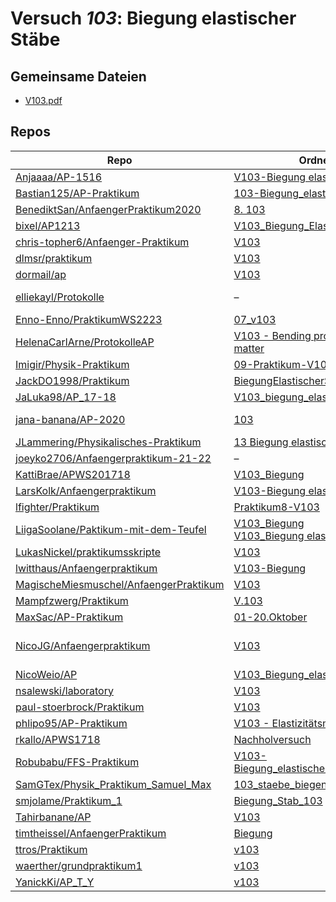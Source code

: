 # Versuch *103*: Biegung elastischer Stäbe

## Gemeinsame Dateien
- [V103.pdf](https://docs.google.com/viewer?url=https://raw.githubusercontent.com/BenediktSan/AnfaengerPraktikum2020/main/Versuche%20Semester%20III/8.%20103/V103.pdf)

## Repos

|                                          Repo                                          |                                                                                                                    Ordner                                                                                                                    |                                                                                                                                                                                                                         PDFs                                                                                                                                                                                                                          |
|----------------------------------------------------------------------------------------|----------------------------------------------------------------------------------------------------------------------------------------------------------------------------------------------------------------------------------------------|-------------------------------------------------------------------------------------------------------------------------------------------------------------------------------------------------------------------------------------------------------------------------------------------------------------------------------------------------------------------------------------------------------------------------------------------------------|
|[Anjaaaa/AP-1516](../repo/Anjaaaa/AP-1516)                                              |[V103-Biegung elastischer Stäbe](https://github.com/Anjaaaa/AP-1516/tree/master/V103-Biegung%20elastischer%20St%C3%A4be)                                                                                                                      |[Protokoll.pdf](https://docs.google.com/viewer?url=https://raw.githubusercontent.com/Anjaaaa/AP-1516/master/V103-Biegung%20elastischer%20St%C3%A4be/Protokoll.pdf)                                                                                                                                                                                                                                                                                     |
|[Bastian125/AP-Praktikum](../repo/Bastian125/AP-Praktikum)                              |[103-Biegung_elastischer_Staebe](https://github.com/Bastian125/AP/tree/master/103-Biegung_elastischer_Staebe)                                                                                                                                 |[103 - Biegung elastischer Stäbe.pdf](https://docs.google.com/viewer?url=https://raw.githubusercontent.com/Bastian125/AP-Praktikum/master/Versuche/103%20-%20Biegung%20elastischer%20St%C3%A4be.pdf)                                                                                                                                                                                                                                                   |
|[BenediktSan/AnfaengerPraktikum2020](../repo/BenediktSan/AnfaengerPraktikum2020)        |[8. 103](https://github.com/BenediktSan/AnfaengerPraktikum2020/tree/main/Versuche%20Semester%20III/8.%20103)                                                                                                                                  |[V103.pdf](https://docs.google.com/viewer?url=https://raw.githubusercontent.com/BenediktSan/AnfaengerPraktikum2020/main/Versuche%20Semester%20III/8.%20103/V103.pdf)                                                                                                                                                                                                                                                                                   |
|[bixel/AP1213](../repo/bixel/AP1213)                                                    |[V103_Biegung_Elastischer_Staebe](https://github.com/bixel/AP1213/tree/master/V103_Biegung_Elastischer_Staebe)                                                                                                                                |[00_protokoll.pdf](https://docs.google.com/viewer?url=https://raw.githubusercontent.com/bixel/AP1213/master/V103_Biegung_Elastischer_Staebe/00_protokoll.pdf)                                                                                                                                                                                                                                                                                          |
|[chris-topher6/Anfaenger-Praktikum](../repo/chris-topher6/Anfaenger-Praktikum)          |[V103](https://github.com/chris-topher6/Anfaenger-Praktikum/tree/master/V103)                                                                                                                                                                 |–                                                                                                                                                                                                                                                                                                                                                                                                                                                      |
|[dlmsr/praktikum](../repo/dlmsr/praktikum)                                              |[V103](https://github.com/dlmsr/praktikum/tree/master/V103)                                                                                                                                                                                   |–                                                                                                                                                                                                                                                                                                                                                                                                                                                      |
|[dormail/ap](../repo/dormail/ap)                                                        |[V103](https://github.com/dormail/ap/tree/main/V103)                                                                                                                                                                                          |–                                                                                                                                                                                                                                                                                                                                                                                                                                                      |
|[elliekayl/Protokolle](../repo/elliekayl/Protokolle)                                    |–                                                                                                                                                                                                                                             |[V103_Biegung_elastischer_Stäbe.pdf](https://docs.google.com/viewer?url=https://raw.githubusercontent.com/elliekayl/Protokolle/master/V100-V354/V103_Biegung_elastischer_St%C3%A4be.pdf)<br/>[V103_Korrektur.pdf](https://docs.google.com/viewer?url=https://raw.githubusercontent.com/elliekayl/Protokolle/master/V100-V354/V103_Korrektur.pdf)                                                                                                       |
|[Enno-Enno/PraktikumWS2223](../repo/Enno-Enno/PraktikumWS2223)                          |[07_v103](https://github.com/Enno-Enno/PraktikumWS2223/tree/main/07_v103)                                                                                                                                                                     |–                                                                                                                                                                                                                                                                                                                                                                                                                                                      |
|[HelenaCarlArne/ProtokolleAP](../repo/HelenaCarlArne/ProtokolleAP)                      |[V103 - Bending properties of matter](https://github.com/HelenaCarlArne/ProtokolleAP/tree/master/V103%20-%20Bending%20properties%20of%20matter)                                                                                               |–                                                                                                                                                                                                                                                                                                                                                                                                                                                      |
|[Imigir/Physik-Praktikum](../repo/Imigir/Physik-Praktikum)                              |[09-Praktikum-V103](https://github.com/Imigir/Physik-Praktikum/tree/master/09-Praktikum-V103)                                                                                                                                                 |–                                                                                                                                                                                                                                                                                                                                                                                                                                                      |
|[JackDO1998/Praktikum](../repo/JackDO1998/Praktikum)                                    |[BiegungElastischerStaebe](https://github.com/JackDO1998/Praktikum/tree/main/BiegungElastischerStaebe)                                                                                                                                        |[main.pdf](https://docs.google.com/viewer?url=https://raw.githubusercontent.com/JackDO1998/Praktikum/main/BiegungElastischerStaebe/main.pdf)                                                                                                                                                                                                                                                                                                           |
|[JaLuka98/AP_17-18](../repo/JaLuka98/AP_17-18)                                          |[V103_biegung_elastischer_staebe](https://github.com/JaLuka98/AP_17-18/tree/master/V103_biegung_elastischer_staebe)                                                                                                                           |–                                                                                                                                                                                                                                                                                                                                                                                                                                                      |
|[jana-banana/AP-2020](../repo/jana-banana/AP-2020)                                      |[103](https://github.com/jana-banana/AP-2020/tree/main/we%20did%20that/103)                                                                                                                                                                   |[103_1.pdf](https://docs.google.com/viewer?url=https://raw.githubusercontent.com/jana-banana/AP-2020/main/we%20did%20that/103/103_1.pdf)<br/>[103_2-1.pdf](https://docs.google.com/viewer?url=https://raw.githubusercontent.com/jana-banana/AP-2020/main/we%20did%20that/103/103_2-1.pdf)                                                                                                                                                              |
|[JLammering/Physikalisches-Praktikum](../repo/JLammering/Physikalisches-Praktikum)      |[13 Biegung elastischer Stäbe](https://github.com/JLammering/Physikalisches-Praktikum/tree/master/13%20Biegung%20elastischer%20St%C3%A4be)                                                                                                    |–                                                                                                                                                                                                                                                                                                                                                                                                                                                      |
|[joeyko2706/Anfaengerpraktikum-21-22](../repo/joeyko2706/Anfaengerpraktikum-21-22)      |–                                                                                                                                                                                                                                             |[v103.pdf](https://docs.google.com/viewer?url=https://raw.githubusercontent.com/joeyko2706/Anfaengerpraktikum-21-22/main/Protokolle/v103.pdf)                                                                                                                                                                                                                                                                                                          |
|[KattiBrae/APWS201718](../repo/KattiBrae/APWS201718)                                    |[V103_Biegung](https://github.com/KattiBrae/APWS201718/tree/master/AP1/V103_Biegung)                                                                                                                                                          |–                                                                                                                                                                                                                                                                                                                                                                                                                                                      |
|[LarsKolk/Anfaengerpraktikum](../repo/LarsKolk/Anfaengerpraktikum)                      |[V103-Biegung elastischer Stäbe](https://github.com/LarsKolk/Anfaengerpraktikum/tree/master/V103-Biegung%20elastischer%20St%C3%A4be)                                                                                                          |[main.pdf](https://docs.google.com/viewer?url=https://raw.githubusercontent.com/LarsKolk/Anfaengerpraktikum/master/V103-Biegung%20elastischer%20St%C3%A4be/main.pdf)                                                                                                                                                                                                                                                                                   |
|[lfighter/Praktikum](../repo/lfighter/Praktikum)                                        |[Praktikum8-V103](https://github.com/lfighter/Praktikum/tree/master/Praktikum8-V103)                                                                                                                                                          |–                                                                                                                                                                                                                                                                                                                                                                                                                                                      |
|[LiigaSoolane/Paktikum-mit-dem-Teufel](../repo/LiigaSoolane/Paktikum-mit-dem-Teufel)    |[V103_Biegung](https://github.com/LiigaSoolane/Paktikum-mit-dem-Teufel/tree/main/V103_Biegung)<br/>[V103_Biegung elastischer Stäbe](https://github.com/LiigaSoolane/Paktikum-mit-dem-Teufel/tree/main/V103_Biegung%20elastischer%20St%C3%A4be)|–                                                                                                                                                                                                                                                                                                                                                                                                                                                      |
|[LukasNickel/praktikumsskripte](../repo/LukasNickel/praktikumsskripte)                  |[V103](https://github.com/LukasNickel/praktikumsskripte/tree/master/V103)                                                                                                                                                                     |–                                                                                                                                                                                                                                                                                                                                                                                                                                                      |
|[lwitthaus/Anfaengerpraktikum](../repo/lwitthaus/Anfaengerpraktikum)                    |[V103-Biegung](https://github.com/lwitthaus/Anfaengerpraktikum/tree/master/V103-Biegung)                                                                                                                                                      |–                                                                                                                                                                                                                                                                                                                                                                                                                                                      |
|[MagischeMiesmuschel/AnfaengerPraktikum](../repo/MagischeMiesmuschel/AnfaengerPraktikum)|[V103](https://github.com/MagischeMiesmuschel/AnfaengerPraktikum/tree/master/V103)                                                                                                                                                            |–                                                                                                                                                                                                                                                                                                                                                                                                                                                      |
|[Mampfzwerg/Praktikum](../repo/Mampfzwerg/Praktikum)                                    |[V.103](https://github.com/Mampfzwerg/Praktikum/tree/master/V.103)                                                                                                                                                                            |[main.pdf](https://docs.google.com/viewer?url=https://raw.githubusercontent.com/Mampfzwerg/Praktikum/master/V.103/latex-template/main.pdf)                                                                                                                                                                                                                                                                                                             |
|[MaxSac/AP-Praktikum](../repo/MaxSac/AP-Praktikum)                                      |[01-20.Oktober](https://github.com/MaxSac/AP-Praktikum/tree/master/01-20.Oktober)                                                                                                                                                             |–                                                                                                                                                                                                                                                                                                                                                                                                                                                      |
|[NicoJG/Anfaengerpraktikum](../repo/NicoJG/Anfaengerpraktikum)                          |[V103](https://github.com/NicoJG/Anfaengerpraktikum/tree/master/V103)                                                                                                                                                                         |[Abgabe.pdf](https://docs.google.com/viewer?url=https://raw.githubusercontent.com/NicoJG/Anfaengerpraktikum/master/V103/Abgabe.pdf)<br/>[Abgabe_korrigiert.pdf](https://docs.google.com/viewer?url=https://raw.githubusercontent.com/NicoJG/Anfaengerpraktikum/master/V103/Abgabe_korrigiert.pdf)<br/>[V103_Feedback.pdf](https://docs.google.com/viewer?url=https://raw.githubusercontent.com/NicoJG/Anfaengerpraktikum/master/V103/V103_Feedback.pdf)|
|[NicoWeio/AP](../repo/NicoWeio/AP)                                                      |[V103_Biegung_elastischer_Staebe](https://github.com/NicoWeio/AP/tree/gh-pages/V103_Biegung_elastischer_Staebe)                                                                                                                               |[main.pdf](https://docs.google.com/viewer?url=https://raw.githubusercontent.com/NicoWeio/AP/gh-pages/V103_Biegung_elastischer_Staebe/build/main.pdf)                                                                                                                                                                                                                                                                                                   |
|[nsalewski/laboratory](../repo/nsalewski/laboratory)                                    |[V103](https://github.com/nsalewski/laboratory/tree/master/V103)                                                                                                                                                                              |–                                                                                                                                                                                                                                                                                                                                                                                                                                                      |
|[paul-stoerbrock/Praktikum](../repo/paul-stoerbrock/Praktikum)                          |[V103](https://github.com/paul-stoerbrock/Praktikum/tree/master/V103)                                                                                                                                                                         |–                                                                                                                                                                                                                                                                                                                                                                                                                                                      |
|[phlipo95/AP-Praktikum](../repo/phlipo95/AP-Praktikum)                                  |[V103 - Elastizitätsmodul](https://github.com/phlipo95/AP-Praktikum/tree/master/V103%20-%20Elastizit%C3%A4tsmodul)                                                                                                                            |–                                                                                                                                                                                                                                                                                                                                                                                                                                                      |
|[rkallo/APWS1718](../repo/rkallo/APWS1718)                                              |[Nachholversuch](https://github.com/rkallo/APWS1718/tree/master/Nachholversuch)                                                                                                                                                               |[main.pdf](https://docs.google.com/viewer?url=https://raw.githubusercontent.com/rkallo/APWS1718/master/Nachholversuch/main.pdf)                                                                                                                                                                                                                                                                                                                        |
|[Robubabu/FFS-Praktikum](../repo/Robubabu/FFS-Praktikum)                                |[V103-Biegung_elastischer_Staebe](https://github.com/Robubabu/FFS-Praktikum/tree/master/V103-Biegung_elastischer_Staebe)                                                                                                                      |[V103.pdf](https://docs.google.com/viewer?url=https://raw.githubusercontent.com/Robubabu/FFS-Praktikum/master/Versuchs_pdfs/WS/V103.pdf)                                                                                                                                                                                                                                                                                                               |
|[SamGTex/Physik_Praktikum_Samuel_Max](../repo/SamGTex/Physik_Praktikum_Samuel_Max)      |[103_staebe_biegen](https://github.com/SamGTex/Physik_Praktikum_Samuel_Max/tree/master/103_staebe_biegen)                                                                                                                                     |–                                                                                                                                                                                                                                                                                                                                                                                                                                                      |
|[smjolame/Praktikum_1](../repo/smjolame/Praktikum_1)                                    |[Biegung_Stab_103](https://github.com/smjolame/Praktikum_1/tree/master/Biegung_Stab_103)                                                                                                                                                      |–                                                                                                                                                                                                                                                                                                                                                                                                                                                      |
|[Tahirbanane/AP](../repo/Tahirbanane/AP)                                                |[V103](https://github.com/Tahirbanane/AP/tree/main/V103)                                                                                                                                                                                      |–                                                                                                                                                                                                                                                                                                                                                                                                                                                      |
|[timtheissel/AnfaengerPraktikum](../repo/timtheissel/AnfaengerPraktikum)                |[Biegung](https://github.com/timtheissel/AnfaengerPraktikum/tree/main/Biegung)                                                                                                                                                                |[V103_korrigiert.pdf](https://docs.google.com/viewer?url=https://raw.githubusercontent.com/timtheissel/AnfaengerPraktikum/main/Biegung/V103_korrigiert.pdf)                                                                                                                                                                                                                                                                                            |
|[ttros/Praktikum](../repo/ttros/Praktikum)                                              |[v103](https://github.com/ttros/Praktikum/tree/main/Protokolle/v103)                                                                                                                                                                          |–                                                                                                                                                                                                                                                                                                                                                                                                                                                      |
|[waerther/grundpraktikum1](../repo/waerther/grundpraktikum1)                            |[v103](https://github.com/waerther/grundpraktikum1/tree/main/v103)                                                                                                                                                                            |–                                                                                                                                                                                                                                                                                                                                                                                                                                                      |
|[YanickKi/AP_T_Y](../repo/YanickKi/AP_T_Y)                                              |[v103](https://github.com/YanickKi/AP_T_Y/tree/main/v103)                                                                                                                                                                                     |–                                                                                                                                                                                                                                                                                                                                                                                                                                                      |
